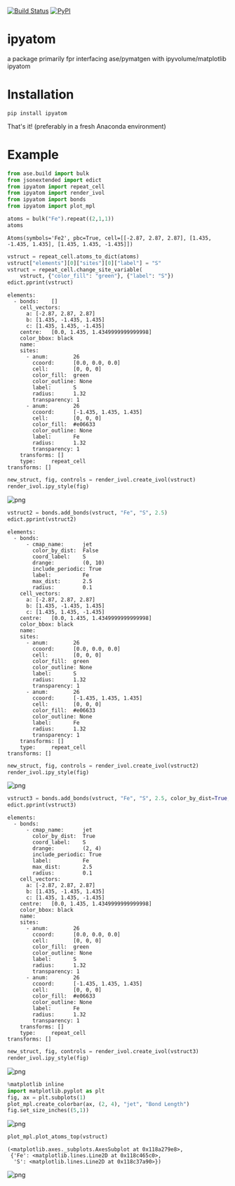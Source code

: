 [![Build Status](https://travis-ci.org/chrisjsewell/ipyatom.svg?branch=master)](https://travis-ci.org/chrisjsewell/ipyatom)
[![PyPI](https://img.shields.io/pypi/v/ipyatom.svg)](https://pypi.python.org/pypi/ipyatom/)


# ipyatom

a package primarily fpr interfacing ase/pymatgen with ipyvolume/matplotlib
ipyatom

# Installation

```
pip install ipyatom
```

That's it! (preferably in a fresh Anaconda environment)

# Example



```python
from ase.build import bulk
from jsonextended import edict
from ipyatom import repeat_cell
from ipyatom import render_ivol
from ipyatom import bonds
from ipyatom import plot_mpl
```


```python
atoms = bulk("Fe").repeat((2,1,1))
atoms
```




    Atoms(symbols='Fe2', pbc=True, cell=[[-2.87, 2.87, 2.87], [1.435, -1.435, 1.435], [1.435, 1.435, -1.435]])




```python
vstruct = repeat_cell.atoms_to_dict(atoms)
vstruct["elements"][0]["sites"][0]["label"] = "S"
vstruct = repeat_cell.change_site_variable(
    vstruct, {"color_fill": "green"}, {"label": "S"})
edict.pprint(vstruct)
```

    elements:
      - bonds:    []
        cell_vectors:
          a: [-2.87, 2.87, 2.87]
          b: [1.435, -1.435, 1.435]
          c: [1.435, 1.435, -1.435]
        centre:   [0.0, 1.435, 1.4349999999999998]
        color_bbox: black
        name:
        sites:
          - anum:        26
            ccoord:      [0.0, 0.0, 0.0]
            cell:        [0, 0, 0]
            color_fill:  green
            color_outline: None
            label:       S
            radius:      1.32
            transparency: 1
          - anum:        26
            ccoord:      [-1.435, 1.435, 1.435]
            cell:        [0, 0, 0]
            color_fill:  #e06633
            color_outline: None
            label:       Fe
            radius:      1.32
            transparency: 1
        transforms: []
        type:     repeat_cell
    transforms: []



```python
new_struct, fig, controls = render_ivol.create_ivol(vstruct)
render_ivol.ipy_style(fig)
```


![png](example/ipyvolume(1).png)



```python
vstruct2 = bonds.add_bonds(vstruct, "Fe", "S", 2.5)
edict.pprint(vstruct2)
```

    elements:
      - bonds:
          - cmap_name:      jet
            color_by_dist:  False
            coord_label:    S
            drange:         (0, 10)
            include_periodic: True
            label:          Fe
            max_dist:       2.5
            radius:         0.1
        cell_vectors:
          a: [-2.87, 2.87, 2.87]
          b: [1.435, -1.435, 1.435]
          c: [1.435, 1.435, -1.435]
        centre:   [0.0, 1.435, 1.4349999999999998]
        color_bbox: black
        name:
        sites:
          - anum:        26
            ccoord:      [0.0, 0.0, 0.0]
            cell:        [0, 0, 0]
            color_fill:  green
            color_outline: None
            label:       S
            radius:      1.32
            transparency: 1
          - anum:        26
            ccoord:      [-1.435, 1.435, 1.435]
            cell:        [0, 0, 0]
            color_fill:  #e06633
            color_outline: None
            label:       Fe
            radius:      1.32
            transparency: 1
        transforms: []
        type:     repeat_cell
    transforms: []



```python
new_struct, fig, controls = render_ivol.create_ivol(vstruct2)
render_ivol.ipy_style(fig)
```


![png](example/ipyvolume(2).png)



```python
vstruct3 = bonds.add_bonds(vstruct, "Fe", "S", 2.5, color_by_dist=True, drange=(2,4))
edict.pprint(vstruct3)
```

    elements:
      - bonds:
          - cmap_name:      jet
            color_by_dist:  True
            coord_label:    S
            drange:         (2, 4)
            include_periodic: True
            label:          Fe
            max_dist:       2.5
            radius:         0.1
        cell_vectors:
          a: [-2.87, 2.87, 2.87]
          b: [1.435, -1.435, 1.435]
          c: [1.435, 1.435, -1.435]
        centre:   [0.0, 1.435, 1.4349999999999998]
        color_bbox: black
        name:
        sites:
          - anum:        26
            ccoord:      [0.0, 0.0, 0.0]
            cell:        [0, 0, 0]
            color_fill:  green
            color_outline: None
            label:       S
            radius:      1.32
            transparency: 1
          - anum:        26
            ccoord:      [-1.435, 1.435, 1.435]
            cell:        [0, 0, 0]
            color_fill:  #e06633
            color_outline: None
            label:       Fe
            radius:      1.32
            transparency: 1
        transforms: []
        type:     repeat_cell
    transforms: []



```python
new_struct, fig, controls = render_ivol.create_ivol(vstruct3)
render_ivol.ipy_style(fig)
```


![png](example/ipyvolume(3).png)



```python
%matplotlib inline
import matplotlib.pyplot as plt
fig, ax = plt.subplots(1)
plot_mpl.create_colorbar(ax, (2, 4), "jet", "Bond Length")
fig.set_size_inches((5,1))
```


![png](example/output_8_0.png)



```python
plot_mpl.plot_atoms_top(vstruct)
```




    (<matplotlib.axes._subplots.AxesSubplot at 0x118a279e8>,
     {'Fe': <matplotlib.lines.Line2D at 0x118c465c0>,
      'S': <matplotlib.lines.Line2D at 0x118c37a90>})




![png](example/output_9_1.png)

